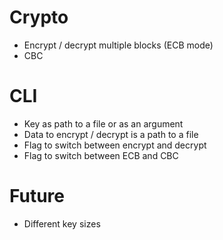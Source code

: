 # Crypto
+ Encrypt / decrypt multiple blocks (ECB mode)
+ CBC

# CLI
+ Key as path to a file or as an argument
+ Data to encrypt / decrypt is a path to a file
+ Flag to switch between encrypt and decrypt
+  Flag to switch between ECB and CBC

# Future
+ Different key sizes